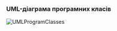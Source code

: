 ### UML-діаграма програмних класів

![UMLProgramClasses](https://user-images.githubusercontent.com/79908409/195726659-b154872f-5b70-400e-818d-7211bcb16d4b.jpg)
